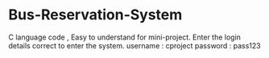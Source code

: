 # Bus-Reservation-System
C language code , Easy to understand for mini-project.
Enter the login details correct to enter the system.
username : cproject
password : pass123
